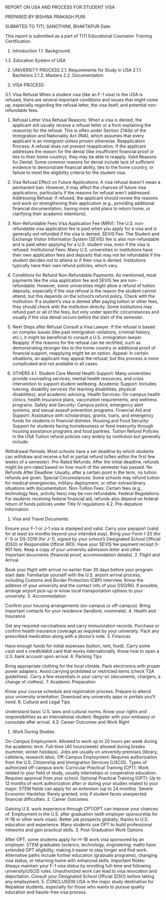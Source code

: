 REPORT ON USA AND PROCESS FOR STUDENT VISA

PREPARED BY
BISHWA PRAKASH PURI








SUBMITED TO
TITI, SANOTHIMI, BHAKTAPUR
Date:

This report is submitted as a part of TITI Educational Counselor Training Certification.
 
1.	Introduction
1.1.	Background


1.2.	Education System of USA

2.	UNIVERSITY PROCESS
2.1.	Requirements for Study in USA
2.1.1.	Bachelors
2.1.2.	Masters
2.2.	 Documentation 


3.	VISA PROCESS

3.1.	Visa Refusal
When a student visa (like an F-1 visa) to the USA is refused, there are several important conditions and issues that might come up, especially regarding the refusal letter, the visa itself, and potential non-refundable fees.

1. Refusal Letter
Visa Refusal Reasons: When a visa is denied, the applicant will usually receive a refusal letter or a form explaining the reason(s) for the refusal. This is often under Section 214(b) of the Immigration and Nationality Act (INA), which assumes that every applicant is an immigrant unless proven otherwise.
Reapplication Process: A refusal does not prevent reapplication. If the applicant addresses the reason for the denial (like insufficient financial proof or ties to their home country), they may be able to reapply.
Valid Reasons for Denial: Some common reasons for denial include lack of sufficient evidence to demonstrate financial ability, ties to the home country, or failure to meet the eligibility criteria for the student visa.
2. Visa Refusal
Effect on Future Applications: A visa refusal doesn’t mean a permanent ban. However, it may affect the chances of future visa applications, particularly if the reasons for refusal aren't addressed.
Addressing Refusal: If refused, the applicant should review the reasons and work on strengthening their application (e.g., providing additional financial documentation, having more solid plans to return home, or clarifying their academic intentions).
3. Non-Refundable Fees
Visa Application Fee (MRV): The U.S. non-refundable visa application fee is paid when you apply for a visa and is generally not refunded if the visa is denied.
SEVIS Fee: The Student and Exchange Visitor Information System (SEVIS) fee is also non-refundable and is paid when applying for a U.S. student visa, even if the visa is refused.
Institutional Fees: Many U.S. universities or institutions have their own application fees and deposits that may not be refundable if the student decides not to attend or if their visa is denied. Institutions typically have their own refund policies, which vary.
4. Conditions for Refund
Non-Refundable Payments: As mentioned, most payments like the visa application fee and SEVIS fee are non-refundable. However, some universities might allow a refund of tuition deposits, especially if the visa refusal is the reason the student cannot attend, but this depends on the school’s refund policy.
Check with the Institution: If a student’s visa is denied after paying tuition or other fees, they should check with the institution directly. Some institutions may refund part or all of the fees, but only under specific circumstances and usually if the visa denial occurs before the start of the semester.
5. Next Steps after Refusal
Consult a Visa Lawyer: If the refusal is based on complex issues (like past immigration violations, criminal history, etc.), it might be beneficial to consult a U.S. immigration lawyer.
Reapply: If the reasons for the refusal can be rectified, such as demonstrating stronger ties to the home country or additional proof of financial support, reapplying might be an option.
Appeal: In certain situations, an applicant may appeal the refusal, but this process is more complicated and not available in all cases.

4.	OTHERS
4.1.	Student Care
Mental Health Support:
Many universities provide counseling services, mental health resources, and crisis intervention to support student wellbeing.
Academic Support:
Includes tutoring, disability services (for learning disabilities, physical disabilities), and academic advising.
Health Services:
On-campus health clinics, health insurance plans, vaccination requirements, and wellness programs.
Safety and Security:
Campus police, emergency alert systems, and sexual assault prevention programs.
Financial Aid and Support:
Assistance with scholarships, grants, loans, and emergency funds for students in financial distress.
Housing and Food Security:
Support for students facing homelessness or food insecurity through housing assistance programs and food pantries.
Tuition Refund Policies in the USA
Tuition refund policies vary widely by institution but generally include:

Withdrawal Periods:
Most schools have a set deadline by which students can withdraw and receive a full or partial refund (often within the first few weeks of a semester).
Pro-Rated Refunds:
After the initial deadline, refunds might be pro-rated based on how much of the semester has passed.
No Refunds After Deadline:
Usually, after a certain point in the term, no tuition refunds are given.
Special Circumstances:
Some schools may refund tuition for medical emergencies, military deployment, or other extraordinary situations with documentation.
Non-Tuition Fees:
Certain fees (e.g., technology fees, activity fees) may be non-refundable.
Federal Regulations:
For students receiving federal financial aid, refunds also depend on federal return of funds policies under Title IV regulations
4.2.	 Pre-depature Information
1. Visa and Travel Documents

Ensure your F-1 or J-1 visa is stamped and valid.
Carry your passport (valid for at least six months beyond your intended stay).
Bring your Form I-20 (for F-1) or DS-2019 (for J-1), signed by your school’s Designated School Official (DSO) or Responsible Officer (RO).
Have your SEVIS fee payment receipt (I-901 fee).
Keep a copy of your university admission letter and other important documents (financial proof, accommodation details).
2. Flight and Arrival

Book your flight with arrival no earlier than 30 days before your program start date.
Familiarize yourself with the U.S. airport arrival process, including Customs and Border Protection (CBP) interview.
Know the address of your university and the contact info of your DSO/RO.
If possible, arrange airport pick-up or know local transportation options to your university.
3. Accommodation

Confirm your housing arrangements (on-campus or off-campus).
Bring important contacts for your residence (landlord, roommate).
4. Health and Insurance

Get any required vaccinations and carry immunization records.
Purchase or confirm health insurance coverage as required by your university.
Pack any prescribed medication along with a doctor’s note.
5. Finances

Have enough funds for initial expenses (tuition, rent, food).
Carry some cash and a credit/debit card that works internationally.
Know how to open a U.S. bank account upon arrival.
6. Packing Tips

Bring appropriate clothing for the local climate.
Pack electronics with proper power adapters.
Avoid carrying prohibited or restricted items (check TSA guidelines).
Carry a few essentials in your carry-on (documents, chargers, a change of clothes).
7. Academic Preparation

Know your course schedule and registration process.
Prepare to attend your university orientation.
Download any university apps or portals you’ll need.
8. Cultural and Legal Tips

Understand basic U.S. laws and cultural norms.
Know your rights and responsibilities as an international student.
Register with your embassy or consulate after arrival.
4.3.	Career Outcomes and Work Right
1. Work During Studies

On-Campus Employment:
Allowed to work up to 20 hours per week during the academic term.
Full-time (40 hours/week) allowed during breaks (summer, winter holidays).
Jobs are usually on university premises (library, cafeteria, research labs).
Off-Campus Employment:
Requires authorization from the U.S. Citizenship and Immigration Services (USCIS).
Types of authorized off-campus work:
Curricular Practical Training (CPT): Work related to your field of study, usually internships or cooperative education. Requires approval from your school.
Optional Practical Training (OPT): Up to 12 months of work authorization after or during your studies related to your major. STEM fields can apply for an extension (up to 24 months).
Severe Economic Hardship: Rarely granted, only if student faces unexpected financial difficulties.
2. Career Outcomes

Gaining U.S. work experience through CPT/OPT can improve your chances of:
Employment in the U.S. after graduation (with employer sponsorship for H-1B or other work visas).
Better job prospects globally, thanks to U.S. education and experience.
Many students use OPT to build professional networks and gain practical skills.
3. Post-Graduation Work Options

After OPT, some students apply for H-1B work visa sponsored by an employer.
STEM graduates (science, technology, engineering, math) have extended OPT eligibility, making it easier to stay longer and find work.
Alternative paths include further education (graduate programs), changing visa status, or returning home with enhanced skills.
Important Notes:
Always maintain your F-1 visa status by enrolling full-time and following university/USCIS rules.
Unauthorized work can lead to visa revocation and deportation.
Consult your Designated School Official (DSO) before taking any employment.
5.	CONCLUSION
USA is the major study destination for Nepalese students, especially for those who wants to pursue quality education and hassle-free visa process.


